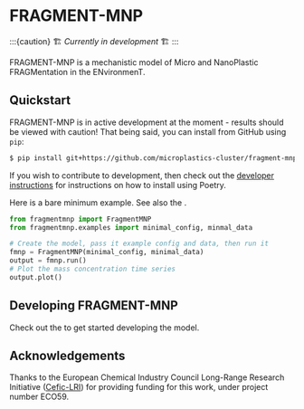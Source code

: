 # FRAGMENT-MNP

:::{caution}
🏗️ *Currently in development* 🏗️
:::

FRAGMENT-MNP is a mechanistic model of Micro and NanoPlastic FRAGMentation in the ENvironmenT.

## Quickstart

FRAGMENT-MNP is in active development at the moment - results should be viewed with caution! That being said, you can install from GitHub using `pip`:

```bash
$ pip install git+https://github.com/microplastics-cluster/fragment-mnp.git
```

If you wish to contribute to development, then check out the [developer instructions](developers/quickstart) for instructions on how to install using Poetry.

Here is a bare minimum example. See also the [](example-usage.ipynb).

```python
from fragmentmnp import FragmentMNP
from fragmentmnp.examples import minimal_config, minmal_data

# Create the model, pass it example config and data, then run it
fmnp = FragmentMNP(minimal_config, minimal_data)
output = fmnp.run()
# Plot the mass concentration time series
output.plot()
```

## Developing FRAGMENT-MNP

Check out the [](developers/quickstart.md) to get started developing the model.

## Acknowledgements

Thanks to the European Chemical Industry Council Long-Range Research Initiative ([Cefic-LRI](https://cefic-lri.org/)) for providing funding for this work, under project number ECO59.